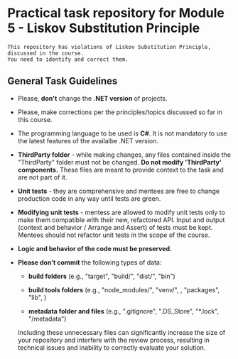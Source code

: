 # Practical task repository for Module 5 - Liskov Substitution Principle

```
This repository has violations of Liskov Substitution Principle, discussed in the course.
You need to identify and correct them.
```

## General Task Guidelines

* Please, **don't** change the **.NET version** of projects.
* Please, make corrections per the principles/topics discussed so far in this course.
* The programming language to be used is **C#**. It is not mandatory to use the latest features of the availalbe .NET version.
* **ThirdParty folder** - while making changes, any files contained inside the "ThirdParty" folder must not be changed. **Do not modify 'ThirdParty' components.** These files are meant to provide context to the task and are not part of it.
* **Unit tests** - they are comprehensive and mentees are free to change production code in any way until tests are green.
* **Modifying unit tests** - mentess are allowed to modify unit tests only to make them compatible with their new, refactored API. Input and output (context and behavior / Arrange and Assert) of tests must be kept. Mentees should not refactor unit tests in the scope of the course.
* **Logic and behavior of the code must be preserved.**
* **Please don't commit**  the following types of data: 

	- **build folders** (e.g., "target", "build/", "dist/",  "bin")

	- **build tools folders** (e.g., "node_modules/", "venv/", , "packages", "lib", )

	- **metadata folder and files** (e.g., ".gitignore", ".DS_Store", "*.lock", "/metadata")

  Including these unnecessary files can significantly increase the size of your repository and interfere with the review process, resulting in technical issues and inability to correctly evaluate your solution.
